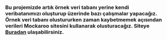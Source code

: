### Bu projemizde artık örnek veri tabanı yerine kendi veribatanımızı oluşturup üzerinde bazı çalışmalar yapacağız. Örnek veri tabanı olustururken zaman kaybetmemek açısından verileri Mockaroo sitesini kullanarak olusturacağız. Siteye [Buradan](https://www.mockaroo.com/) ulaşabilirsiniz.

